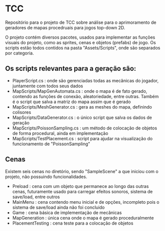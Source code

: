 # TCC
Repositório para o projeto de TCC sobre análise para o aprimoramento de geradores de mapas procedruais para jogos top-down 2D.

O projeto contém diversos pacotes, usados para implementar as funções visuais do projeto, como as sprites, cenas e objetos (prefabs) de jogo. 
Os scripts estão todos contidos na pasta "Assets/Scripts", onde são separados por categoria.

## Os scripts relevantes para a geração são:
- PlayerScript.cs : onde são gerenciadas todas as mecânicas do jogador, juntamente com todos seus dados
- MapScripts/MapGenAutomata.cs : onde o mapa é de fato gerado, contendo as funções de conexão, aleatoriedade, entre outras. Também é o script que salva a matriz do mapa 
assim que é gerado
- MapScripts/MeshGenerator.cs : gera as meshes do mapa, definindo colisores
- MapScripts/DataGenerator.cs : o único script que salva os dados de geração
- MapScripts/PoissonSampling.cs : um método de colocação de objetos de forma procedural, ainda em implementação
- MapScripts/TestPlacement.cs : script para ajudar na visualização do funcionamento de "PoissonSampling"

## Cenas
Existem seis cenas no diretório, sendo "SampleScene" a que iniciou com o projeto, não possuindo funcionalidades.
- Preload : cena com um objeto que permanece ao longo das outras cenas, futuramente usado para carregar efeitos sonoros, sistema de save/load, entre outros
- MainMenu : cena contendo menu inicial e de opções, incompleto pois o sistema de save/load ainda não foi concluido
- Game : cena básica de implementação de mecânicas
- MapGeneration : única cena onde o mapa é gerado proceduralmente
- PlacementTesting : cena teste para a colocação de objetos
